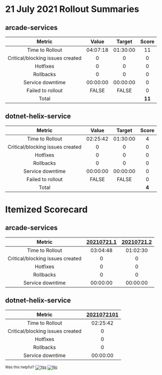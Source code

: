 # 21 July 2021 Rollout Summaries

## arcade-services

|              Metric              |   Value  |  Target  |   Score   |
|:--------------------------------:|:--------:|:--------:|:---------:|
| Time to Rollout                  | 04:07:18 | 01:30:00 |     11     |
| Critical/blocking issues created |     0    |    0     |     0     |
| Hotfixes                         |     0    |    0     |     0     |
| Rollbacks                        |     0    |    0     |     0     |
| Service downtime                 | 00:00:00 | 00:00:00 |     0     |
| Failed to rollout                |   FALSE  |   FALSE  |     0     |
| Total                            |          |          |   **11**   |


## dotnet-helix-service

|              Metric              |   Value  |  Target  |   Score   |
|:--------------------------------:|:--------:|:--------:|:---------:|
| Time to Rollout                  | 02:25:42 | 01:30:00 |     4     |
| Critical/blocking issues created |     0    |    0     |     0     |
| Hotfixes                         |     0    |    0     |     0     |
| Rollbacks                        |     0    |    0     |     0     |
| Service downtime                 | 00:00:00 | 00:00:00 |     0     |
| Failed to rollout                |   FALSE  |   FALSE  |     0     |
| Total                            |          |          |   **4**   |


# Itemized Scorecard

## arcade-services

| Metric | [20210721.1](https://dev.azure.com/dnceng/7ea9116e-9fac-403d-b258-b31fcf1bb293/_build/results?buildId=1251243) | [20210721.2](https://dev.azure.com/dnceng/7ea9116e-9fac-403d-b258-b31fcf1bb293/_build/results?buildId=1251592) |
|:-----:|:-----:|:-----:|
| Time to Rollout | 03:04:48 | 01:02:30 |
| Critical/blocking issues created | 0 | 0 |
| Hotfixes | 0 | 0 |
| Rollbacks | 0 | 0 |
| Service downtime | 00:00:00 | 00:00:00 |


## dotnet-helix-service

| Metric | [2021072101](https://dev.azure.com/dnceng/7ea9116e-9fac-403d-b258-b31fcf1bb293/_build/results?buildId=1251240) |
|:-----:|:-----:|
| Time to Rollout | 02:25:42 |
| Critical/blocking issues created | 0 |
| Hotfixes | 0 |
| Rollbacks | 0 |
| Service downtime | 00:00:00 |



<!-- Begin Generated Content: Doc Feedback -->
<sub>Was this helpful? [![Yes](https://helix.dot.net/f/ip/5?p=Documentation%5CTeamProcess%5CRollout-Scorecards%5CScorecard_2021-07-21.md)](https://helix.dot.net/f/p/5?p=Documentation%5CTeamProcess%5CRollout-Scorecards%5CScorecard_2021-07-21.md) [![No](https://helix.dot.net/f/in)](https://helix.dot.net/f/n/5?p=Documentation%5CTeamProcess%5CRollout-Scorecards%5CScorecard_2021-07-21.md)</sub>
<!-- End Generated Content-->
